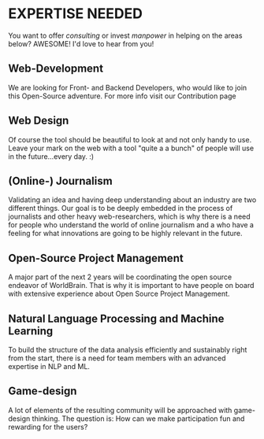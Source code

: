 # EXPERTISE NEEDED

You want to offer *consulting* or invest *manpower* in helping on the areas below?
AWESOME! 
I'd love to hear from you!


## Web-Development
We are looking for Front- and Backend Developers, who would like to join this Open-Source adventure. For more info visit our Contribution page

## Web Design
Of course the tool should be beautiful to look at and not only handy to use.
Leave your mark on the web with a tool "quite a a bunch" of people will use in the future...every day. :)

## (Online-) Journalism
Validating an idea and having deep understanding about an industry are two different things. 
Our goal is to be deeply embedded in the process of journalists and other heavy web-researchers, which is why there is a need for people who understand the world of online journalism and a who have a feeling for what innovations are going to be highly relevant in the future.

## Open-Source Project Management
A major part of the next 2 years will be coordinating the open source endeavor of WorldBrain. That is why it is important to have people on board with extensive experience about Open Source Project Management.

## Natural Language Processing and Machine Learning
To build the structure of the data analysis efficiently and sustainably right from the start, there is a need for team members with an advanced expertise in NLP and ML.

## Game-design
A lot of elements of the resulting community will be approached with game-design thinking. The question is: How can we make participation fun and rewarding for the users?
